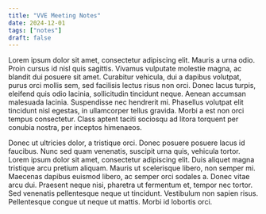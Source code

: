 ```yaml
---
title: "VVE Meeting Notes"
date: 2024-12-01
tags: ["notes"]
draft: false
---
```


Lorem ipsum dolor sit amet, consectetur adipiscing elit. Mauris a urna odio. Proin cursus id nisl quis sagittis. Vivamus vulputate molestie magna, ac blandit dui posuere sit amet. Curabitur vehicula, dui a dapibus volutpat, purus orci mollis sem, sed facilisis lectus risus non orci. Donec lacus turpis, eleifend quis odio lacinia, sollicitudin tincidunt neque. Aenean accumsan malesuada lacinia. Suspendisse nec hendrerit mi. Phasellus volutpat elit tincidunt nisl egestas, in ullamcorper tellus gravida. Morbi a est non orci tempus consectetur. Class aptent taciti sociosqu ad litora torquent per conubia nostra, per inceptos himenaeos.

Donec ut ultricies dolor, a tristique orci. Donec posuere posuere lacus id faucibus. Nunc sed quam venenatis, suscipit urna quis, vehicula tortor. Lorem ipsum dolor sit amet, consectetur adipiscing elit. Duis aliquet magna tristique arcu pretium aliquam. Mauris ut scelerisque libero, non semper mi. Maecenas dapibus euismod libero, ac semper orci sodales a. Donec vitae arcu dui. Praesent neque nisi, pharetra ut fermentum et, tempor nec tortor. Sed venenatis pellentesque neque ut tincidunt. Vestibulum non sapien risus. Pellentesque congue ut neque ut mattis. Morbi id lobortis orci.

